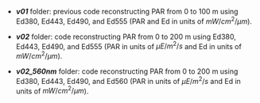 - **_v01_** folder: previous code reconstructing PAR from 0 to 100 m using Ed380, Ed443, Ed490, and Ed555 (PAR and Ed in units of ${mW/cm^2/{\mu}m}$).

- **_v02_** folder: code reconstructing PAR from 0 to 200 m using Ed380, Ed443, Ed490, and Ed555 (PAR in units of ${{\mu}E/m^2/s}$ and Ed in units of ${mW/cm^2/{\mu}m}$).

- **_v02_560nm_** folder: code reconstructing PAR from 0 to 200 m using Ed380, Ed443, Ed490, and Ed560 (PAR in units of ${{\mu}E/m^2/s}$ and Ed in units of ${mW/cm^2/{\mu}m}$).

